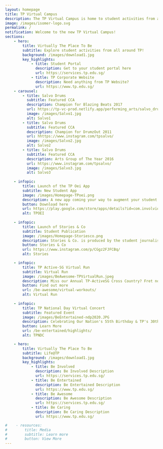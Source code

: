 ```yaml
---
layout: homepage
title: TP Virtual Campus
description: The TP Virtual Campus is home to student activities from all across TP!
image: /images/isomer-logo.svg
permalink: /
notification: Welcome to the new TP Virtual Campus!
sections:
    - hero:
        title: Virtually The Place To Be
        subtitle: Explore student activities from all around TP!
        background: /images/download1.jpg
        key_highlights:
            - title: Student Portal
              description: Get to your student portal here
              url: https://services.tp.edu.sg/
            - title: TP Corporate Website
              description: Need anything from TP Website?
              url: https://www.tp.edu.sg/
    - carousel:
        - title: Salvo Drums
          subtitle: Featured CCA
          description: Champion for Blazing Beats 2017
          url: https://tp-vc-prod.netlify.app/performing_arts/salvo_drums/
          image: /images/Salvo1.jpg  
          alt: Salvo1
        - title: Salvo Drums
          subtitle: Featured CCA
          description: Champion for DrumzOut 2011
          url: hhttps://www.instagram.com/tpsalvo/
          image: /images/Salvo2.jpg
          alt: Salvo2
        - title: Salvo Drums
          subtitle: Featured CCA
          description: Arts Group of The Year 2016
          url: https://www.instagram.com/tpsalvo/
          image: /images/Salvo3.jpg
          alt: Salvo3
           
    - infopic:
        title: Launch of the TP Oei App
        subtitle: New Student App
        image: /images/Homepage-TPoei.png
        description: A new app coming your way to augment your student experience!
        button: Download here
        url: https://play.google.com/store/apps/details?id=com.involvio.tpoei.src
        alt: TPOEI
    
    - infopic:
        title: Launch of Stories & Co
        subtitle: Student Publication
        image: /images/Homepage-Storiesco.png
        description: Stories & Co. is produced by the student journalists from the Diploma in Communications & Media Management from Temasek Polytechnic’s School of Business. The publication covers campus news, as well as youth-related trends and issues – for youths, by youths! Just click 🖱 on the link below to watch the first story!
        button: Stories & Co
        url: https://www.instagram.com/p/CGgz2FJFCBq/
        alt: Stories

    - infopic:
        title: TP Active-SG Virtual Run
        subtitle: Virtual Run
        image: /images/BeAwesome-TPVirtualRun.jpeg
        description: Miss our Annual TP-ActiveSG Cross Country? Fret not! This year we'll be taking our cross country virtual and it will be our very FIRST EDITION OF TP-ACTIVESG VIRTUAL RUN 2020, happening from 14 Nov to 27 Nov!🏅🏅
        button: Find out more
        url: /be-awesome/virtual-workouts/
        alt: Virtual Run
   
    - infopic:
        title: TP National Day Virtual Concert
        subtitle: Featured Event
        image: /images/BeEntertained-ndp2020.JPG
        description: Celebrating Our Nation's 55th Birthday & TP's 30th Anniversary!
        button: Learn More
        url: /be-entertained/highlights/
        alt: TPNDC

    - hero:
        title: Virtually The Place To Be
        subtitle: Life@TP
        background: /images/download1.jpg
        key_highlights:
            - title: Be Involved
              description: Be Involved Description
              url: https://services.tp.edu.sg/
            - title: Be Entertained
              description: Be Entertained Description
              url: https://www.tp.edu.sg/
            - title: Be Awesome
              description: Be Awesome Description
              url: https://services.tp.edu.sg/
            - title: Be Caring
              description: Be Caring Description
              url: https://www.tp.edu.sg/

#    - resources:
#        title: Media
#        subtitle: Learn more
#        button: View More
---
```

